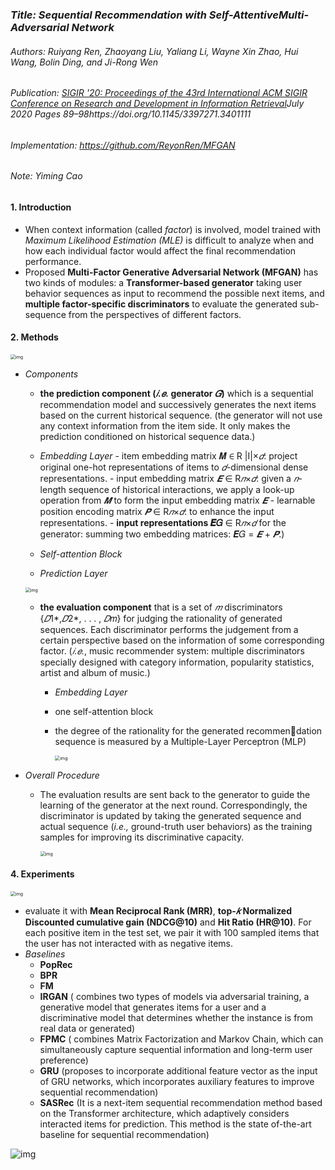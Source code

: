 ### *Title: Sequential Recommendation with Self-AttentiveMulti-Adversarial Network*

###### Authors: Ruiyang Ren, Zhaoyang Liu, Yaliang Li, Wayne Xin Zhao, Hui Wang, Bolin Ding, and Ji-Rong Wen

###### Publication: [SIGIR '20: Proceedings of the 43rd International ACM SIGIR Conference on Research and Development in Information Retrieval](https://dl.acm.org/doi/proceedings/10.1145/3397271)July 2020 Pages 89–98https://doi.org/10.1145/3397271.3401111

###### Implementation: https://github.com/ReyonRen/MFGAN

###### Note: Yiming Cao



#### **1. Introduction**

- When context information (called *factor*) is involved, model trained with *Maximum Likelihood Estimation (MLE)* is difficult to analyze when and how each individual factor would affect the final recommendation performance. 
- Proposed  **Multi-Factor Generative Adversarial Network (MFGAN)** has two kinds of modules: a **Transformer-based generator** taking user behavior sequences as input to recommend the possible next items, and **multiple factor-specific discriminators** to evaluate the generated sub-sequence from the perspectives of different factors.



#### 2. Methods

<img src="https://p26-tt.byteimg.com/origin/pgc-image/508deb7e2a6c4b88817df503ca2ebde0" alt="img" style="zoom:50%;" />

- *Components*

  -  **the prediction component (*𝑖.𝑒.* generator *𝐺*)** which is a sequential recommendation model and successively generates the next items based on the current historical sequence. (the generator will not use any context information from the item side. It only makes the prediction conditioned on historical sequence data.)

    -  *Embedding Layer* 
      - item embedding matrix 𝑴 ∈ R |I|×*𝑑*:  project original one-hot representations of items to *𝑑*-dimensional dense representations. 
      - input embedding matrix *𝑬* ∈ R*𝑛*×*𝑑*: given a *𝑛*-length sequence of historical interactions, we apply a look-up operation from *𝑴*  to form the input embedding matrix *𝑬* 
      - learnable position encoding matrix *𝑷* ∈ R*𝑛*×*𝑑*: to enhance the input representations.
      - **input representations 𝑬𝐺** ∈ R*𝑛*×*𝑑* for the generator: summing two embedding matrices: 𝑬𝐺 = *𝑬* + *𝑷*.)
    -  *Self-attention Block*
    -  *Prediction Layer*

    <img src="https://p9-tt-ipv6.byteimg.com/origin/pgc-image/6ed577a0be3d49d08be3cd8d37213ac5" alt="img" style="zoom:50%;" />

  - **the evaluation component** that is a set of *𝑚* discriminators {*𝐷*1*,*𝐷*2*, . . . , *𝐷*𝑚} for judging the rationality of generated sequences. Each discriminator performs the judgement from a certain perspective based on the information of some corresponding factor. (*𝑖.𝑒.*, music recommender system: multiple discriminators specially designed with category information, popularity statistics, artist and album of music.)

    - *Embedding Layer*

    - one self-attention block

    - the degree of the rationality for the generated recommendation sequence is measured by a Multiple-Layer Perceptron (MLP)

      <img src="https://p3-tt-ipv6.byteimg.com/origin/pgc-image/af9f66fe5d1f4b55a7ed0c74faf04beb" alt="img" style="zoom:50%;" />

- *Overall Procedure*

  - The evaluation results are sent back to the generator to guide the learning of the generator at the next round. Correspondingly, the discriminator is updated by taking the generated sequence and actual sequence (*i.e.,* ground-truth user behaviors) as the training samples for improving its discriminative capacity. 

    <img src="https://p26-tt.byteimg.com/origin/pgc-image/7220700b50a140858543e3f5423a364d" alt="img" style="zoom:50%;" />

    

#### 4. Experiments

<img src="https://p26-tt.byteimg.com/origin/pgc-image/9e534640d49447bf96e89b2fd4b324ae" alt="img" style="zoom:50%;" />

- evaluate it with **Mean Reciprocal Rank (MRR)**, **top-*𝑘* Normalized Discounted cumulative gain (NDCG@10)** and **Hit Ratio (HR@10)**. For each positive item in the test set, we pair it with 100 sampled items that the user has not interacted with as negative items. 
- *Baselines*
  - **PopRec**
  - **BPR**
  - **FM**
  - **IRGAN** ( combines two types of models via adversarial training, a generative model that generates items for a user and a discriminative model that determines whether the instance is from real data or generated)
  - **FPMC** ( combines Matrix Factorization and Markov Chain, which can simultaneously capture sequential information and long-term user preference)
  - **GRU** (proposes to incorporate additional feature vector as the input of GRU networks, which incorporates auxiliary features to improve sequential recommendation)
  - **SASRec** (It is a next-item sequential recommendation method based on the Transformer architecture, which adaptively considers interacted items for prediction. This method is the state of-the-art baseline for sequential recommendation)

![img](https://p3-tt-ipv6.byteimg.com/origin/pgc-image/63510c6f490446dcba0b59aeafca2fb6)



